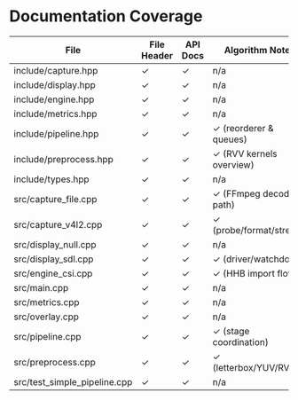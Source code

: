# Documentation Coverage

| File | File Header | API Docs | Algorithm Notes |
| --- | --- | --- | --- |
| include/capture.hpp | ✓ | ✓ | n/a |
| include/display.hpp | ✓ | ✓ | n/a |
| include/engine.hpp | ✓ | ✓ | n/a |
| include/metrics.hpp | ✓ | ✓ | n/a |
| include/pipeline.hpp | ✓ | ✓ | ✓ (reorderer & queues) |
| include/preprocess.hpp | ✓ | ✓ | ✓ (RVV kernels overview) |
| include/types.hpp | ✓ | ✓ | n/a |
| src/capture_file.cpp | ✓ | ✓ | ✓ (FFmpeg decode path) |
| src/capture_v4l2.cpp | ✓ | ✓ | ✓ (probe/format/stream) |
| src/display_null.cpp | ✓ | ✓ | n/a |
| src/display_sdl.cpp | ✓ | ✓ | ✓ (driver/watchdog) |
| src/engine_csi.cpp | ✓ | ✓ | ✓ (HHB import flow) |
| src/main.cpp | ✓ | ✓ | n/a |
| src/metrics.cpp | ✓ | ✓ | n/a |
| src/overlay.cpp | ✓ | ✓ | n/a |
| src/pipeline.cpp | ✓ | ✓ | ✓ (stage coordination) |
| src/preprocess.cpp | ✓ | ✓ | ✓ (letterbox/YUV/RVV) |
| src/test_simple_pipeline.cpp | ✓ | ✓ | n/a |

